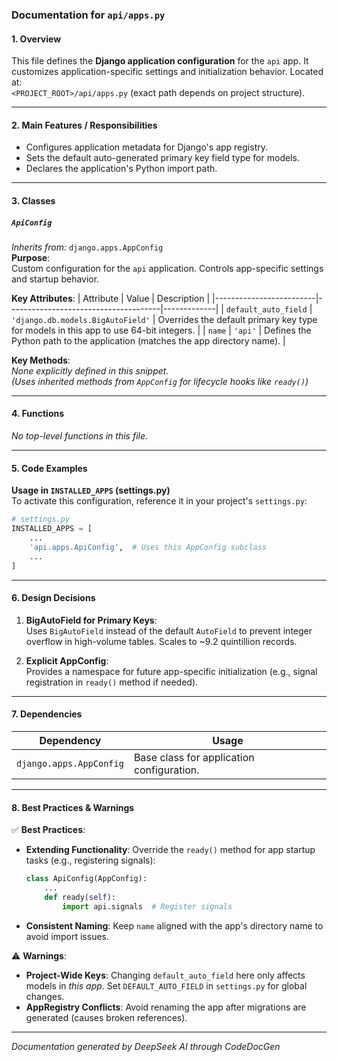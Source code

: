 ### Documentation for `api/apps.py`

#### 1. **Overview**
This file defines the **Django application configuration** for the `api` app. It customizes application-specific settings and initialization behavior. Located at:  
`<PROJECT_ROOT>/api/apps.py` (exact path depends on project structure).

---

#### 2. **Main Features / Responsibilities**
- Configures application metadata for Django's app registry.
- Sets the default auto-generated primary key field type for models.
- Declares the application's Python import path.

---

#### 3. **Classes**
##### **`ApiConfig`**  
*Inherits from:* `django.apps.AppConfig`  
**Purpose**:  
Custom configuration for the `api` application. Controls app-specific settings and startup behavior.

**Key Attributes**:
| Attribute               | Value                                | Description |
|-------------------------|--------------------------------------|-------------|
| `default_auto_field`    | `'django.db.models.BigAutoField'`    | Overrides the default primary key type for models in this app to use 64-bit integers. |
| `name`                  | `'api'`                              | Defines the Python path to the application (matches the app directory name). |

**Key Methods**:  
*None explicitly defined in this snippet.*  
*(Uses inherited methods from `AppConfig` for lifecycle hooks like `ready()`)*

---

#### 4. **Functions**  
*No top-level functions in this file.*

---

#### 5. **Code Examples**
**Usage in `INSTALLED_APPS` (settings.py)**  
To activate this configuration, reference it in your project's `settings.py`:
```python
# settings.py
INSTALLED_APPS = [
    ...
    'api.apps.ApiConfig',  # Uses this AppConfig subclass
    ...
]
```

---

#### 6. **Design Decisions**
1. **BigAutoField for Primary Keys**:  
   Uses `BigAutoField` instead of the default `AutoField` to prevent integer overflow in high-volume tables. Scales to ~9.2 quintillion records.
   
2. **Explicit AppConfig**:  
   Provides a namespace for future app-specific initialization (e.g., signal registration in `ready()` method if needed).

---

#### 7. **Dependencies**
| Dependency              | Usage |
|-------------------------|-------|
| `django.apps.AppConfig` | Base class for application configuration. |

---

#### 8. **Best Practices & Warnings**
✅ **Best Practices**:
- **Extending Functionality**: Override the `ready()` method for app startup tasks (e.g., registering signals):
  ```python
  class ApiConfig(AppConfig):
      ...
      def ready(self):
          import api.signals  # Register signals
  ```
- **Consistent Naming**: Keep `name` aligned with the app's directory name to avoid import issues.

⚠️ **Warnings**:
- **Project-Wide Keys**: Changing `default_auto_field` here only affects models in *this app*. Set `DEFAULT_AUTO_FIELD` in `settings.py` for global changes.
- **AppRegistry Conflicts**: Avoid renaming the app after migrations are generated (causes broken references).

---
*Documentation generated by DeepSeek AI through CodeDocGen*